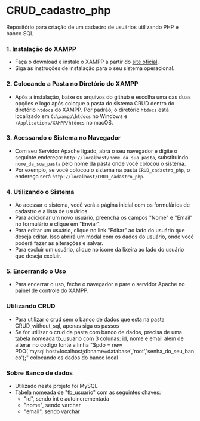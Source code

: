 # CRUD_cadastro_php
Repositório para criação de um cadastro de usuários utilizando PHP e banco SQL


### 1. Instalação do XAMPP

- Faça o download e instale o XAMPP a partir do [site oficial](https://www.apachefriends.org/index.html).
- Siga as instruções de instalação para o seu sistema operacional.

### 2. Colocando a Pasta no Diretório do XAMPP

- Após a instalação, baixe os arquivos do github e escolha uma das duas opções e logo após coloque a pasta do sistema CRUD dentro do diretório `htdocs` do XAMPP. Por padrão, o diretório `htdocs` está localizado em `C:\xampp\htdocs` no Windows e `/Applications/XAMPP/htdocs` no macOS.

### 3. Acessando o Sistema no Navegador
- Com seu Servidor Apache ligado, abra o seu navegador e digite o seguinte endereço: `http://localhost/nome_da_sua_pasta`, substituindo `nome_da_sua_pasta` pelo nome da pasta onde você colocou o sistema.
- Por exemplo, se você colocou o sistema na pasta `CRUD_cadastro_php`, o endereço será `http://localhost/CRUD_cadastro_php`.

### 4. Utilizando o Sistema

- Ao acessar o sistema, você verá a página inicial com os formulários de cadastro e a lista de usuários.
- Para adicionar um novo usuário, preencha os campos "Nome" e "Email" no formulário e clique em "Enviar".
- Para editar um usuário, clique no link "Editar" ao lado do usuário que deseja editar. Isso abrirá um modal com os dados do usuário, onde você poderá fazer as alterações e salvar.
- Para excluir um usuário, clique no ícone da lixeira ao lado do usuário que deseja excluir.

### 5. Encerrando o Uso

- Para encerrar o uso, feche o navegador e pare o servidor Apache no painel de controle do XAMPP.

### Utilizando CRUD
- Para utilizar o crud sem o banco de dados que esta na pasta CRUD_without_sql, apenas siga os passos
- Se for utilizar o crud da pasta com banco de dados, precisa de uma tabela nomeada tb_usuario com 3 colunas: id, nome e email alem de alterar no codigo fonte a linha "$pdo = new PDO('mysql:host=localhost;dbname=database','root','senha_do_seu_banco');" colocando os dados do banco local

### Sobre Banco de dados
- Utilizado neste projeto foi MySQL
- Tabela nomeada de "tb_usuario" com as seguintes chaves: 
    - "id", sendo int e autoincrementada
    - "nome", sendo varchar
    - "email", sendo varchar
